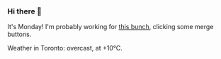 ### Hi there :wave:

It's Monday! I'm probably working for [this bunch](https://github.com/kohofinancial), clicking some merge buttons.

Weather in Toronto: overcast, at +10°C.
